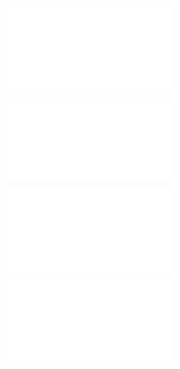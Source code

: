 ![@](steps/file.97d0c887.md)

![@](steps/file.06e60e4c.md)

![@](steps/file.8a5b5bfe.md)

![@](steps/prompt.eb4b83a6.md)